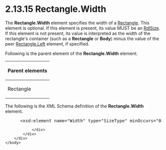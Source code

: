 <html dir="LTR" xmlns:mshelp="http://msdn.microsoft.com/mshelp" xmlns:ddue="http://ddue.schemas.microsoft.com/authoring/2003/5" xmlns:xlink="http://www.w3.org/1999/xlink" xmlns:tool="http://www.microsoft.com/tooltip">
    <head>
        <meta http-equiv="Content-Type" content="text/html; CHARSET=utf-8"></meta>
        <meta name="save" content="history"></meta>
        <title>2.13.15 Rectangle.Width</title>
        <xml>
            <mshelp:toctitle title="2.13.15 Rectangle.Width"></mshelp:toctitle>
            <mshelp:rltitle title="[MS-RDL]: Rectangle.Width"></mshelp:rltitle>
            <mshelp:keyword index="A" term="7d922a33-3c5d-4def-9bba-45e4feb9898a"></mshelp:keyword>
            <mshelp:attr name="DCSext.ContentType" value="open specification"></mshelp:attr>
            <mshelp:attr name="AssetID" value="7d922a33-3c5d-4def-9bba-45e4feb9898a"></mshelp:attr>
            <mshelp:attr name="TopicType" value="kbRef"></mshelp:attr>
            <mshelp:attr name="DCSext.Title" value="[MS-RDL]: Rectangle.Width" />
        </xml>
    </head>
    <body>
        <div id="header">
            <h1 class="heading">2.13.15 Rectangle.Width</h1>
        </div>
        <div id="mainSection">
            <div id="mainBody">
                <div id="allHistory" class="saveHistory"></div>
                <div id="sectionSection0" class="section" name="collapseableSection">
                    

<p>The <b>Rectangle.Width</b> element specifies the width of a <a href="e36a41ea-aeaf-45cc-969e-8ab1e380882c.md">Rectangle</a>. This element is
optional. If this element is present, its value MUST be an <a href="b40c092e-4fe5-4f7b-a0bf-c98df1361c90.md">RdlSize</a>. If this element
is not present, its value is interpreted as the width of the rectangle's
container (such as a <b>Rectangle</b> or <b>Body</b>) minus the value of the
peer <a href="b903fc31-a9f5-427d-89b8-9d6d61ea442b.md">Rectangle.Left</a>
element, if specified.</p>

<p>Following is the parent element of the <b>Rectangle.Width</b>
element.</p>

<table>
 <thead>
  <tr>
   <th>
   <p>Parent elements</p>
   </th>
  </tr>
 </thead>
 <tr>
  <td>
  <p>Rectangle</p>
  </td>
 </tr>
</table>

<p>The following is the XML Schema definition of the <b>Rectangle.Width</b>
element.</p>

<dl>
<dd>
<div><pre> &lt;xsd:element name=&quot;Width&quot; type=&quot;SizeType&quot; minOccurs=&quot;0&quot; /&gt;
</pre></div>
</dd></dl>


                </div>
            </div>
        </div>
    </body>
</html>